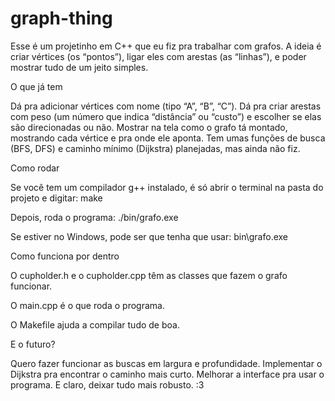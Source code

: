 # graph-thing
Esse é um projetinho em C++ que eu fiz pra trabalhar com grafos. A ideia é criar vértices (os “pontos”), ligar eles com arestas (as “linhas”), e poder mostrar tudo de um jeito simples.

O que já tem

Dá pra adicionar vértices com nome (tipo “A”, “B”, “C”). Dá pra criar arestas com peso (um número que indica “distância” ou “custo”) e escolher se elas são direcionadas ou não. Mostrar na tela como o grafo tá montado, mostrando cada vértice e pra onde ele aponta. Tem umas funções de busca (BFS, DFS) e caminho mínimo (Dijkstra) planejadas, mas ainda não fiz.

Como rodar

Se você tem um compilador g++ instalado, é só abrir o terminal na pasta do projeto e digitar:
make

Depois, roda o programa:
./bin/grafo.exe

Se estiver no Windows, pode ser que tenha que usar:
bin\grafo.exe



Como funciona por dentro

O cupholder.h e o cupholder.cpp têm as classes que fazem o grafo funcionar.

O main.cpp é o que roda o programa.

O Makefile ajuda a compilar tudo de boa.

E o futuro?

Quero fazer funcionar as buscas em largura e profundidade. Implementar o Dijkstra pra encontrar o caminho mais curto. Melhorar a interface pra usar o programa. E claro, deixar tudo mais robusto. :3
